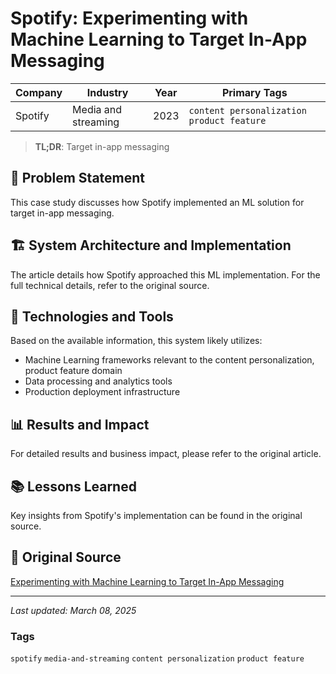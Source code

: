 # Spotify: Experimenting with Machine Learning to Target In-App Messaging

| Company | Industry | Year | Primary Tags | 
|---------|----------|------|--------------|
| Spotify | Media and streaming | 2023 | `content personalization` `product feature` |

> **TL;DR**: Target in-app messaging

## 📝 Problem Statement

This case study discusses how Spotify implemented an ML solution for target in-app messaging.

## 🏗️ System Architecture and Implementation

The article details how Spotify approached this ML implementation. For the full technical details, refer to the original source.

## 🔧 Technologies and Tools

Based on the available information, this system likely utilizes:

- Machine Learning frameworks relevant to the content personalization, product feature domain
- Data processing and analytics tools
- Production deployment infrastructure

## 📊 Results and Impact

For detailed results and business impact, please refer to the original article.

## 📚 Lessons Learned

Key insights from Spotify's implementation can be found in the original source.

## 🔗 Original Source

[Experimenting with Machine Learning to Target In-App Messaging](https://engineering.atspotify.com/2023/06/experimenting-with-machine-learning-to-target-in-app-messaging/)

---

*Last updated: March 08, 2025*

### Tags

`spotify` `media-and-streaming` `content personalization` `product feature`
